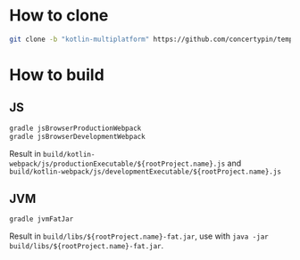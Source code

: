 # How to clone
```bash
git clone -b "kotlin-multiplatform" https://github.com/concertypin/template
```

# How to build
## JS
```bash
gradle jsBrowserProductionWebpack
gradle jsBrowserDevelopmentWebpack
```
Result in `build/kotlin-webpack/js/productionExecutable/${rootProject.name}.js` and `build/kotlin-webpack/js/developmentExecutable/${rootProject.name}.js`
## JVM
```bash
gradle jvmFatJar
```
Result in `build/libs/${rootProject.name}-fat.jar`, use with `java -jar build/libs/${rootProject.name}-fat.jar`.
